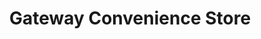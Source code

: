 ---
title: "Gateway Convenience Store"
url: /denver/gateway-convenience-store/
shop: convenience
---